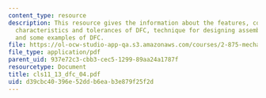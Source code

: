 ```yaml
---
content_type: resource
description: This resource gives the information about the features, constraint, key
  characteristics and tolerances of DFC, technique for designing assemblies top-down,
  and some examples of DFC.
file: https://ol-ocw-studio-app-qa.s3.amazonaws.com/courses/2-875-mechanical-assembly-and-its-role-in-product-development-fall-2004/d39cbc40396e52ddb6eab3e879f25f2d_cls11_13_dfc_04.pdf
file_type: application/pdf
parent_uid: 937e72c3-cbb3-cec5-1299-89aa24a1787f
resourcetype: Document
title: cls11_13_dfc_04.pdf
uid: d39cbc40-396e-52dd-b6ea-b3e879f25f2d
---
```

